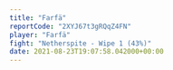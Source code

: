 ```yaml
---
title: "Farfä"
reportCode: "2XYJ67t3gRQqZ4FN"
player: "Farfä"
fight: "Netherspite - Wipe 1 (43%)"
date: 2021-08-23T19:07:58.042000+00:00
---
```

